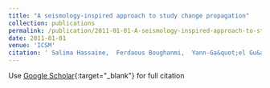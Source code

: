 ```yaml
---
title: "A seismology-inspired approach to study change propagation"
collection: publications
permalink: /publication/2011-01-01-A-seismology-inspired-approach-to-study-change-propagation
date: 2011-01-01
venue: 'ICSM'
citation: ' Salima Hassaine,  Ferdaous Boughanmi,  Yann-Ga&quot;el Gu&apos;eh&apos;eneuc,  Sylvie Hamel,  Giuliano Antoniol, &quot;A seismology-inspired approach to study change propagation.&quot; ICSM, 2011.'
---
```

Use [Google Scholar](https://scholar.google.com/scholar?q=A+seismology+inspired+approach+to+study+change+propagation){:target="_blank"} for full citation